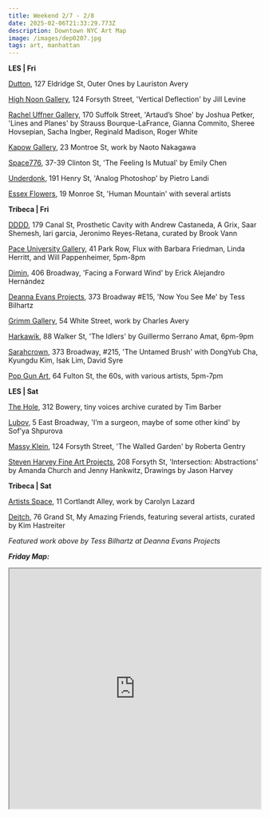 ```yaml
---
title: Weekend 2/7 - 2/8
date: 2025-02-06T21:33:29.773Z
description: Downtown NYC Art Map
image: /images/dep0207.jpg
tags: art, manhattan
---
```

**L﻿ES | Fri**

[Dutton](https://soniadutton.com/), 127 Eldridge St, Outer Ones by Lauriston Avery

[High Noon Gallery](https://www.highnoongallery.com/vertical-deflection), 124 Forsyth Street, 'Vertical Deflection' by Jill Levine

[Rachel Uffner Gallery](https://www.racheluffnergallery.com/exhibitions), 170 Suffolk Street, 'Artaud’s Shoe' by Joshua Petker, 'Lines and Planes' by Strauss Bourque-LaFrance, Gianna Commito, Sheree Hovsepian, Sacha Ingber, Reginald Madison, Roger White

[Kapow Gallery](https://instagram.com/kapowgallery), 23 Montroe St, work by Naoto Nakagawa

[Space776](https://www.space776.com/), 37-39 Clinton St, 'The Feeling Is Mutual' by Emily Chen

[Underdonk](https://www.underdonk.com/), 191 Henry St, 'Analog Photoshop' by Pietro Landi

[Essex Flowers](https://essexflowers.us/), 19 Monroe St, 'Human Mountain' with several artists

**T﻿ribeca | Fri**

[D﻿DDD](https://dddd.pictures/), 179 Canal St, Prosthetic Cavity with Andrew Castaneda, A Grix, Saar Shemesh, lari garcia, Jeronimo Reyes-Retana, curated by Brook Vann

[Pace University Gallery](https://www.pace.edu/dyson/life-dyson/art-gallery), 41 Park Row, Flux with Barbara Friedman, Linda Herritt, and Will Pappenheimer, 5pm-8pm

[Dimin](https://www.dimin.nyc/exhibitions/26-erick-alejandro-hernandez-facing-a-forward-wind/press_release_text/), 406 Broadway, 'Facing a Forward Wind' by Erick Alejandro Hernández

[Deanna Evans Projects](https://www.deannaevansprojects.com/tess-bilhartz), 373 Broadway #E15, 'Now You See Me' by Tess Bilhartz

[Grimm Gallery](https://grimmgallery.com/exhibitions/312-charles-avery/), 54 White Street, work by Charles Avery

[H﻿arkawik](https://www.harkawik.com/), 88 Walker St, 'The Idlers' by Guillermo Serrano Amat, 6pm-9pm

[Sarahcrown](https://www.sarahcrown.com/exhibitions/theuntamedbrush), 373 Broadway, #215, 'The Untamed Brush' with DongYub Cha, Kyungdu Kim, Isak Lim, David Syre 

[Pop Gun Art](https://www.instagram.com/popgunart), 64 Fulton St, the 60s, with various artists, 5pm-7pm

**L﻿ES | Sat**

[The Hole](https://thehole.com/exhibitions/tinyvices-archive-20th-anniversary-exhibition), 312 Bowery, tiny voices archive curated by Tim Barber

[Lubov](https://lubov.nyc/), 5 East Broadway, 'I’m a surgeon, maybe of some other kind' by Sof’ya Shpurova

[Massy Klein](https://www.masseyklein.com/exhibitions/78-roberta-gentry-the-walled-garden/), 124 Forsyth Street, 'The Walled Garden' by Roberta Gentry

[Steven Harvey Fine Art Projects](https://shfap.com/), 208 Forsyth St, 'Intersection: Abstractions' by Amanda Church and Jenny Hankwitz, Drawings by Jason Harvey

**T﻿ribeca | Sat**

[Artists Space](https://artistsspace.org/exhibitions), 11 Cortlandt Alley, work by Carolyn Lazard

[Deitch](https://deitch.com/new-york/exhibitions), 76 Grand St, My Amazing Friends, featuring several artists, curated by Kim Hastreiter

*F﻿eatured work above by Tess Bilhartz at Deanna Evans Projects*

***F﻿riday Map:***

<iframe src="https://www.google.com/maps/d/u/1/embed?mid=10gST-mTpSf_vyklWerLHXKaSju0Piqo&ehbc=2E312F" width="100%" height="480"></iframe>